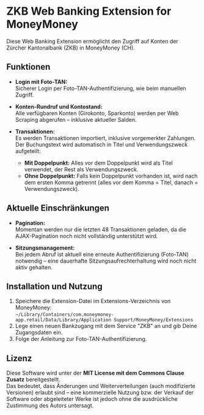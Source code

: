 # ZKB Web Banking Extension for MoneyMoney

Diese Web Banking Extension ermöglicht den Zugriff auf Konten der Zürcher Kantonalbank (ZKB) in MoneyMoney (CH).

## Funktionen

- **Login mit Foto-TAN:**  
  Sicherer Login per Foto-TAN-Authentifizierung, wie beim manuellen Zugriff.

- **Konten-Rundruf und Kontostand:**  
  Alle verfügbaren Konten (Girokonto, Sparkonto) werden per Web Scraping abgerufen – inklusive aktueller Salden.

- **Transaktionen:**  
  Es werden Transaktionen importiert, inklusive vorgemerkter Zahlungen.  
  Der Buchungstext wird automatisch in Titel und Verwendungszweck aufgeteilt:  
  - **Mit Doppelpunkt:** Alles vor dem Doppelpunkt wird als Titel verwendet, der Rest als Verwendungszweck.  
  - **Ohne Doppelpunkt:** Falls kein Doppelpunkt vorhanden ist, wird nach dem ersten Komma getrennt (alles vor dem Komma = Titel, danach = Verwendungszweck).

## Aktuelle Einschränkungen

- **Pagination:**  
  Momentan werden nur die letzten 48 Transaktionen geladen, da die AJAX-Pagination noch nicht vollständig unterstützt wird.

- **Sitzungsmanagement:**  
  Bei jedem Abruf ist aktuell eine erneute Authentifizierung (Foto-TAN) notwendig – eine dauerhafte Sitzungsaufrechterhaltung wird noch nicht aktiv gehalten.

## Installation und Nutzung

1. Speichere die Extension-Datei im Extensions-Verzeichnis von MoneyMoney:  
   `~/Library/Containers/com.moneymoney-app.retail/Data/Library/Application Support/MoneyMoney/Extensions`
2. Lege einen neuen Bankzugang mit dem Service "ZKB" an und gib Deine Zugangsdaten ein.
3. Folge der Anleitung zur Foto-TAN-Authentifizierung.

## Lizenz

Diese Software wird unter der **MIT License mit dem Commons Clause Zusatz** bereitgestellt.  
Das bedeutet, dass Änderungen und Weiterverteilungen (auch modifizierte Versionen) erlaubt sind – eine kommerzielle Nutzung bzw. der Verkauf der Software oder abgeleiteter Werke ist jedoch ohne die ausdrückliche Zustimmung des Autors untersagt.
